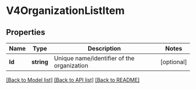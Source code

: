 # V4OrganizationListItem

## Properties

Name | Type | Description | Notes
------------ | ------------- | ------------- | -------------
**Id** | **string** | Unique name/identifier of the organization | [optional] 

[[Back to Model list]](../README.md#documentation-for-models) [[Back to API list]](../README.md#documentation-for-api-endpoints) [[Back to README]](../README.md)


